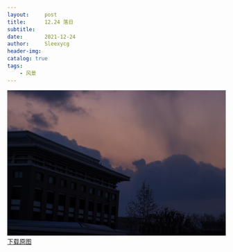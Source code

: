 ```yaml
---
layout:     post
title:      12.24 落日
subtitle:   
date:       2021-12-24
author:     Sleexycg
header-img: 
catalog: true
tags:                              
    - 风景
---
```

![](/img/luori.png)
[下载原图](http://ys-o.ys168.com/618162720/217581084/o53557G3KJ4M75XjwojfS4d/[%E9%A2%84%E8%A7%88]IMG_0303.jpg)